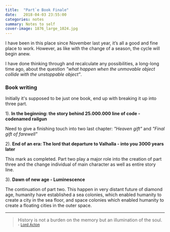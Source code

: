 ```yaml
---
title:  "Part`e Book Finale"
date:   2018-04-03 23:55:00
categories: notes
summary: Notes to self
cover-image: 1876_large_1024.jpg
---
```


I have been in this place since November last year, it’s all a good and fine place to work. However, as like with the change of a season, the cycle will begin anew.

I have done thinking through and recalculate any possibilities, a long-long time ago, about the question _"what happen when the unmovable object collide with the unstoppable object"_.

### Book writing

Initially it's supposed to be just one book, end up with breaking it up into three part.

1). __In the beginning: the story behind 25.000.000 line of code - codenamed railgun__

Need to give a finishing touch into two last chapter: _"Heaven gift"_ and _"Final gift of farewell"_

2). __End of an era: The lord that departure to Valhalla - into you 3000 years later__

This mark as completed. Part two play a major role into the creation of part three and the change individual of main character as well as entire story line.

3). __Dawn of new age - Luminescence__

The continuation of part two. This happen in very distant future of diamond age, humanity have established a sea colonies, which enabled humanity to create a city in the sea floor, and space colonies which enabled humanity to create a floating cities in the outer space. 


---
> History is not a burden on the memory but an illumination of the soul. 
> <small>- [Lord Acton](https://www.brainyquote.com/quotes/lord_acton_409906)</small>

